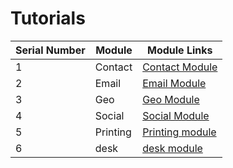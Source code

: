 # Tutorials

| Serial Number | Module      | Module Links                                                                                       |
|---------------|-------------|---------------------------------------------------------------------------------------------------|
| 1             | Contact     | [Contact Module](./tutorials/contacts.md)         |
| 2             | Email       | [Email Module](https://github.com/manvirsinghh/tutorial/blob/main/tutorials/Email.md)             |
| 3             | Geo         | [Geo Module](https://github.com/manvirsinghh/tutorial/blob/main/tutorials/geo.md)                 |
| 4             | Social      | [Social Module](https://github.com/manvirsinghh/tutorial/blob/main/tutorials/social.md)           |
|5              |Printing     |[Printing module](https://github.com/manvirsinghh/tutorial/blob/main/tutorials/printing.md)                                                                                |
|6              |desk         |[desk module](https://github.com/manvirsinghh/tutorial/blob/main/tutorials/desk.md)                                                                                     |

